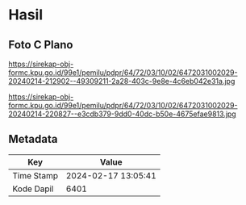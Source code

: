 # Hasil

## Foto C Plano

https://sirekap-obj-formc.kpu.go.id/99e1/pemilu/pdpr/64/72/03/10/02/6472031002029-20240214-212902--49309211-2a28-403c-9e8e-4c6eb042e31a.jpg

https://sirekap-obj-formc.kpu.go.id/99e1/pemilu/pdpr/64/72/03/10/02/6472031002029-20240214-220827--e3cdb379-9dd0-40dc-b50e-4675efae9813.jpg


## Metadata

| Key        | Value               |
| ---------- | ------------------- |
| Time Stamp | 2024-02-17 13:05:41 |
| Kode Dapil | 6401                |



